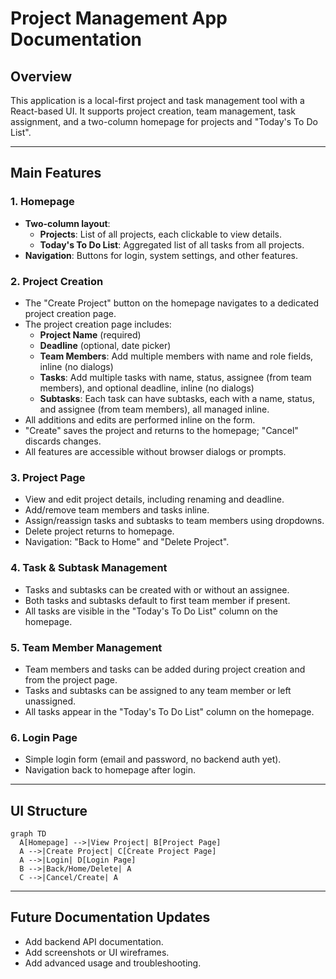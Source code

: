 # Project Management App Documentation

## Overview

This application is a local-first project and task management tool with a React-based UI. It supports project creation, team management, task assignment, and a two-column homepage for projects and "Today's To Do List".

---

## Main Features

### 1. Homepage

- **Two-column layout**:
  - **Projects**: List of all projects, each clickable to view details.
  - **Today's To Do List**: Aggregated list of all tasks from all projects.
- **Navigation**: Buttons for login, system settings, and other features.

### 2. Project Creation

- The "Create Project" button on the homepage navigates to a dedicated project creation page.
- The project creation page includes:
  - **Project Name** (required)
  - **Deadline** (optional, date picker)
  - **Team Members**: Add multiple members with name and role fields, inline (no dialogs)
  - **Tasks**: Add multiple tasks with name, status, assignee (from team members), and optional deadline, inline (no dialogs)
  - **Subtasks**: Each task can have subtasks, each with a name, status, and assignee (from team members), all managed inline.
- All additions and edits are performed inline on the form.
- "Create" saves the project and returns to the homepage; "Cancel" discards changes.
- All features are accessible without browser dialogs or prompts.

### 3. Project Page

- View and edit project details, including renaming and deadline.
- Add/remove team members and tasks inline.
- Assign/reassign tasks and subtasks to team members using dropdowns.
- Delete project returns to homepage.
- Navigation: "Back to Home" and "Delete Project".

### 4. Task & Subtask Management

- Tasks and subtasks can be created with or without an assignee.
- Both tasks and subtasks default to first team member if present.
- All tasks are visible in the "Today's To Do List" column on the homepage.

### 5. Team Member Management

- Team members and tasks can be added during project creation and from the project page.
- Tasks and subtasks can be assigned to any team member or left unassigned.
- All tasks appear in the "Today's To Do List" column on the homepage.

### 6. Login Page

- Simple login form (email and password, no backend auth yet).
- Navigation back to homepage after login.

---

## UI Structure

```mermaid
graph TD
  A[Homepage] -->|View Project| B[Project Page]
  A -->|Create Project| C[Create Project Page]
  A -->|Login| D[Login Page]
  B -->|Back/Home/Delete| A
  C -->|Cancel/Create| A
```

---

## Future Documentation Updates

- Add backend API documentation.
- Add screenshots or UI wireframes.
- Add advanced usage and troubleshooting.